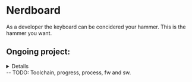 # Nerdboard
As a developer the keyboard can be concidered your hammer. This is the hammer you want.

## Ongoing project:
<Details>
+ Custom split / attach-detach-able keyboard
+ Custom printed casing
+ Handmade soldering and customizations.

Full blown layered keys (36-46) with x layers (depends on your need).
Easy configurable layers to fit any use patterns.
</Details>
-- TODO: Toolchain, progress, process, fw and sw.
